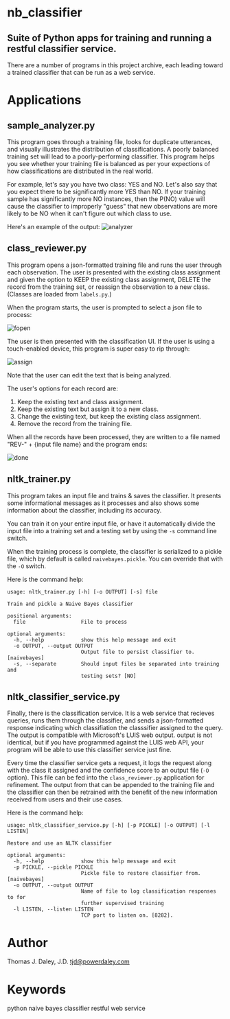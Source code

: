# nb_classifier
## Suite of Python apps for training and running a restful classifier service.
There are a number of programs in this project archive, each leading toward a trained
classifier that can be run as a web service.

# Applications
## sample_analyzer.py
This program goes through a training file, looks for duplicate utterances, and visually illustrates the distribution
of classifications. A poorly balanced training set will lead to a poorly-performing classifier. This program helps
you see whether your training file is balanced as per your expections of how classifications are distributed in the
real world.

For example, let's say you have two class: YES and NO. Let's also say that you expect there to be significantly more
YES than NO. If your training sample has significantly more NO instances, then the P(NO) value will cause the classifier
to improperly "guess" that new observations are more likely to be NO when it can't figure out which class to use.

Here's an example of the output:
![analyzer](https://user-images.githubusercontent.com/14339485/28240482-6b8ada3a-6948-11e7-86ec-9cf4395e9e80.png)

## class_reviewer.py
This program opens a json-formatted training file and runs the user through each observation. The user is presented
with the existing class assignment and given the option to KEEP the existing class assignment, DELETE the record from
the training set, or reassign the observation to a new class. (Classes are loaded from ```labels.py```.)

When the program starts, the user is prompted to select a json file to process:

![fopen](https://user-images.githubusercontent.com/14339485/28240484-9157a5a4-6948-11e7-9c5a-204825f8ec20.png)

The user is then presented with the classification UI. If the user is using a touch-enabled device, this program is
super easy to rip through:

![assign](https://user-images.githubusercontent.com/14339485/28240486-a0a78ef2-6948-11e7-96c1-aa7427ebac87.png)

Note that the user can edit the text that is being analyzed.

The user's options for each record are:

1. Keep the existing text and class assignment.
2. Keep the existing text but assign it to a new class.
3. Change the existing text, but keep the existing class assignment.
4. Remove the record from the training file.

When all the records have been processed, they are written to a file named "REV-" + {input file name} and the program ends:

![done](https://user-images.githubusercontent.com/14339485/28240492-aec61e5e-6948-11e7-8741-7f31bdeb14ee.png)

## nltk_trainer.py
This program takes an input file and trains & saves the classifier. It presents some informational
messages as it processes and also shows some information about the classifier, including its accuracy.

You can train it on your entire input file, or have it automatically divide the input file into
a training set and a testing set by using the ```-s``` command line switch.

When the training process is complete, the classifier is serialized to a pickle file, which by
default is called ```naivebayes.pickle```. You can override that with the ```-O``` switch.

Here is the command help:
```
usage: nltk_trainer.py [-h] [-o OUTPUT] [-s] file

Train and pickle a Naive Bayes classifier

positional arguments:
  file                  File to process

optional arguments:
  -h, --help            show this help message and exit
  -o OUTPUT, --output OUTPUT
                        Output file to persist classifier to. [naivebayes]
  -s, --separate        Should input files be separated into training and
                        testing sets? [NO]
```

## nltk_classifier_service.py
Finally, there is the classification service. It is a web service that recieves queries, runs
them through the classifier, and sends a json-formatted response indicating which classifiation
the classsifier assigned to the query. The output is compatible with Microsoft's LUIS web output.
output is not identical, but if you have programmed against the LUIS web API, your program
will be able to use this classifier service just fine.

Every time the classifier service gets a request, it logs the request along with the class it
assigned and the confidence score to an output file (```-O``` option). This file can be fed into
the ```class_reviewer.py``` application for refinement. The output from that can be appended to the
training file and the classifier can then be retrained with the benefit of the new information
received from users and their use cases.

Here is the command help:
```
usage: nltk_classifier_service.py [-h] [-p PICKLE] [-o OUTPUT] [-l LISTEN]

Restore and use an NLTK classifier

optional arguments:
  -h, --help            show this help message and exit
  -p PICKLE, --pickle PICKLE
                        Pickle file to restore classifier from. [naivebayes]
  -o OUTPUT, --output OUTPUT
                        Name of file to log classification responses to for
                        further supervised training
  -l LISTEN, --listen LISTEN
                        TCP port to listen on. [8282].
```

# Author
Thomas J. Daley, J.D. <tjd@powerdaley.com>

# Keywords
python
naive bayes classifier
restful web service